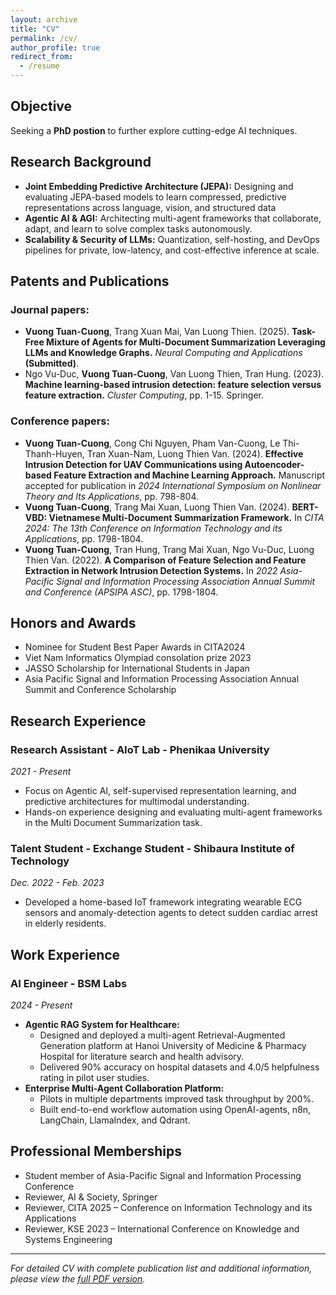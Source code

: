```yaml
---
layout: archive
title: "CV"
permalink: /cv/
author_profile: true
redirect_from:
  - /resume
---
```


## Objective

Seeking a **PhD postion** to further explore cutting-edge AI techniques.

## Research Background

* **Joint Embedding Predictive Architecture (JEPA):** Designing and evaluating JEPA-based models to learn compressed, predictive representations across language, vision, and structured data
* **Agentic AI & AGI:** Architecting multi-agent frameworks that collaborate, adapt, and learn to solve complex tasks autonomously.
* **Scalability & Security of LLMs:** Quantization, self-hosting, and DevOps pipelines for private, low-latency, and
cost-effective inference at scale.

## Patents and Publications

### Journal papers:

* **Vuong Tuan-Cuong**, Trang Xuan Mai, Van Luong Thien. (2025). **Task-Free Mixture of Agents for Multi-Document Summarization Leveraging LLMs and Knowledge Graphs.** *Neural Computing and Applications* **(Submitted)**.
* Ngo Vu-Duc, **Vuong Tuan-Cuong**, Van Luong Thien, Tran Hung. (2023). **Machine learning-based intrusion
detection: feature selection versus feature extraction.** *Cluster Computing*, pp. 1-15. Springer.

### Conference papers:

* **Vuong Tuan-Cuong**, Cong Chi Nguyen, Pham Van-Cuong, Le Thi-Thanh-Huyen, Tran Xuan-Nam, Luong Thien Van. (2024). **Effective Intrusion Detection for UAV Communications using Autoencoder-based Feature Extraction and Machine Learning Approach.** Manuscript accepted for publication in *2024 International Symposium on Nonlinear Theory and Its Applications*, pp. 798-804.
* **Vuong Tuan-Cuong**, Trang Mai Xuan, Luong Thien Van. (2024). **BERT-VBD: Vietnamese Multi-Document Summarization Framework.** In *CITA 2024: The 13th Conference on Information Technology and its Applications*, pp. 1798-1804.
* **Vuong Tuan-Cuong**, Tran Hung, Trang Mai Xuan, Ngo Vu-Duc, Luong Thien Van. (2022). **A Comparison of Feature Selection and Feature Extraction in Network Intrusion Detection Systems.** In *2022 Asia-Pacific Signal and Information Processing Association Annual Summit and Conference (APSIPA ASC)*, pp. 1798-1804.

## Honors and Awards

* Nominee for Student Best Paper Awards in CITA2024 
* Viet Nam Informatics Olympiad consolation prize 2023 
* JASSO Scholarship for International Students in Japan 
* Asia Pacific Signal and Information Processing Association Annual Summit and Conference Scholarship

## Research Experience

### Research Assistant - AIoT Lab - Phenikaa University
*2021 - Present*
* Focus on Agentic AI, self-supervised representation learning, and predictive architectures for multimodal understanding.
* Hands-on experience designing and evaluating multi-agent frameworks in the Multi Document Summarization task.

### Talent Student - Exchange Student - Shibaura Institute of Technology
*Dec. 2022 - Feb. 2023*
* Developed a home-based IoT framework integrating wearable ECG sensors and anomaly-detection agents to detect sudden cardiac arrest in elderly residents.

## Work Experience

### AI Engineer - BSM Labs
*2024 - Present*
* **Agentic RAG System for Healthcare:**
  * Designed and deployed a multi-agent Retrieval-Augmented Generation platform at Hanoi University of Medicine & Pharmacy Hospital for literature search and health advisory.
  * Delivered 90% accuracy on hospital datasets and 4.0/5 helpfulness rating in pilot user studies.
* **Enterprise Multi-Agent Collaboration Platform:**
  * Pilots in multiple departments improved task throughput by 200%.
  * Built end-to-end workflow automation using OpenAI-agents, n8n, LangChain, LlamaIndex, and Qdrant.

## Professional Memberships

* Student member of Asia-Pacific Signal and Information Processing Conference
* Reviewer, AI & Society, Springer
* Reviewer, CITA 2025 – Conference on Information Technology and its Applications 
* Reviewer, KSE 2023 – International Conference on Knowledge and Systems Engineering

---

*For detailed CV with complete publication list and additional information, please view the [full PDF version](/files/Tuan_CuongVuong_AI_Research_CV.pdf).*
